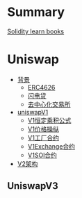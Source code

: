 # Summary

[Solidity learn books](README.md)

# Uniswap
- [背景]()
  - [ERC4626](./uniswap/dex/TokenVaults.md)
  - [闪电贷](./uniswap/dex/Flashloan.md)
  - [去中心化交易所](./uniswap/dex/introduction-to-markets.md)
- [uniswapV1]()
    - [V1恒定乘积公式](./uniswap/uniswapV1/constant-function-market-maker.md)
    - [V1价格操纵](./uniswap/uniswapV1/price-manipulation.md)
    - [V1工厂合约](./uniswap/uniswapV1/uniswap-v1-factory.md)
    - [V1Exchange合约](./uniswap/uniswapV1/uniswap-v1-exchange.md)
    - [V1SOl合约](./uniswap/uniswapV1/uniswapv1.sol)
- [V2架构](./uniswap/uniswapV2/0-v2-architecture.md)
## UniswapV3